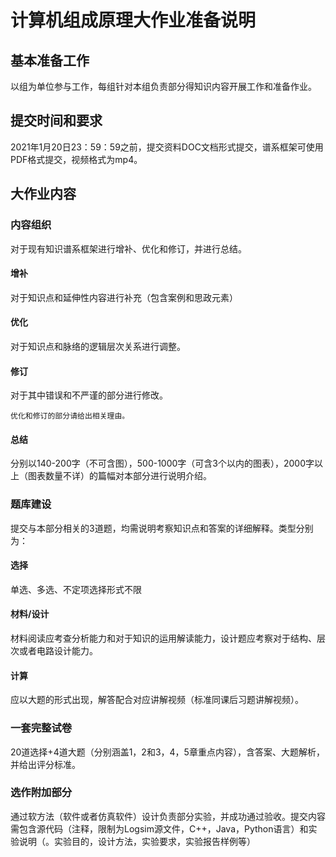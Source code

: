 # 计算机组成原理大作业准备说明
## 基本准备工作
以组为单位参与工作，每组针对本组负责部分得知识内容开展工作和准备作业。

## 提交时间和要求
2021年1月20日23：59：59之前，提交资料DOC文档形式提交，谱系框架可使用PDF格式提交，视频格式为mp4。

## 大作业内容
### 内容组织
对于现有知识谱系框架进行增补、优化和修订，并进行总结。
#### 增补
对于知识点和延伸性内容进行补充（包含案例和思政元素）
#### 优化
对于知识点和脉络的逻辑层次关系进行调整。
#### 修订
对于其中错误和不严谨的部分进行修改。

`优化和修订的部分请给出相关理由。`
#### 总结
分别以140-200字（不可含图），500-1000字（可含3个以内的图表），2000字以上（图表数量不详）的篇幅对本部分进行说明介绍。

### 题库建设
提交与本部分相关的3道题，均需说明考察知识点和答案的详细解释。类型分别为：
#### 选择
单选、多选、不定项选择形式不限
#### 材料/设计
材料阅读应考查分析能力和对于知识的运用解读能力，设计题应考察对于结构、层次或者电路设计能力。
#### 计算
应以大题的形式出现，解答配合对应讲解视频（标准同课后习题讲解视频）。

### 一套完整试卷
20道选择+4道大题（分别涵盖1，2和3，4，5章重点内容），含答案、大题解析，并给出评分标准。

### 选作附加部分
通过软方法（软件或者仿真软件）设计负责部分实验，并成功通过验收。提交内容需包含源代码（注释，限制为Logsim源文件，C++，Java，Python语言）和实验说明（。实验目的，设计方法，实验要求，实验报告样例等）
